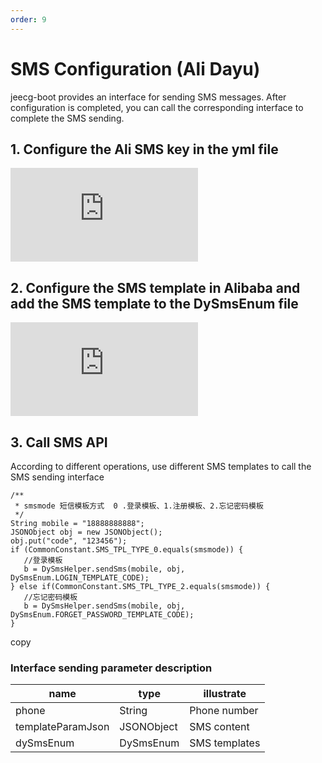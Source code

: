 ```yaml
---
order: 9
---
```


# SMS Configuration (Ali Dayu)

jeecg-boot provides an interface for sending SMS messages. After configuration is completed, you can call the corresponding interface to complete the SMS sending.

## 1\. Configure the Ali SMS key in the yml file

![](https://lfs.k.topthink.com/lfs/1d5e853f420627886516a0a65590c8db9551f00b9828174fac4c8f4ae5051414.dat)

## 2\. Configure the SMS template in Alibaba and add the SMS template to the DySmsEnum file

![](https://lfs.k.topthink.com/lfs/12e288187129fe06eb1b12416806b56fe05a565eb2ff6bd625e6ace0df2d19c8.dat)

## 3\. Call SMS API

According to different operations, use different SMS templates to call the SMS sending interface

```
/**
 * smsmode 短信模板方式  0 .登录模板、1.注册模板、2.忘记密码模板
 */
String mobile = "18888888888";
JSONObject obj = new JSONObject();
obj.put("code", "123456");
if (CommonConstant.SMS_TPL_TYPE_0.equals(smsmode)) {
   //登录模板
   b = DySmsHelper.sendSms(mobile, obj, DySmsEnum.LOGIN_TEMPLATE_CODE);
} else if(CommonConstant.SMS_TPL_TYPE_2.equals(smsmode)) {
   //忘记密码模板
   b = DySmsHelper.sendSms(mobile, obj, DySmsEnum.FORGET_PASSWORD_TEMPLATE_CODE);
}
```

copy

### Interface sending parameter description

| name              | type       | illustrate    |
| ----------------- | ---------- | ------------- |
| phone             | String     | Phone number  |
| templateParamJson | JSONObject | SMS content   |
| dySmsEnum         | DySmsEnum  | SMS templates |
